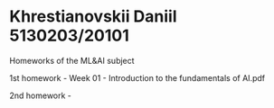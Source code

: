 # Khrestianovskii Daniil 5130203/20101
Homeworks of the ML&amp;AI subject

1st homework - Week 01 - Introduction to the fundamentals of AI.pdf

2nd homework -
